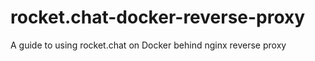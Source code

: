 # rocket.chat-docker-reverse-proxy
 A guide to using rocket.chat on Docker behind nginx reverse proxy
